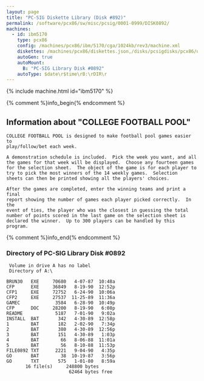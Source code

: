 ```yaml
---
layout: page
title: "PC-SIG Diskette Library (Disk #892)"
permalink: /software/pcx86/sw/misc/pcsig/0001-0999/DISK0892/
machines:
  - id: ibm5170
    type: pcx86
    config: /machines/pcx86/ibm/5170/cga/1024kb/rev3/machine.xml
    diskettes: /machines/pcx86/diskettes.json,/disks/pcsigdisks/pcx86/diskettes.json
    autoGen: true
    autoMount:
      B: "PC-SIG Library Disk #0892"
    autoType: $date\r$time\rB:\rDIR\r
---
```


{% include machine.html id="ibm5170" %}

{% comment %}info_begin{% endcomment %}

## Information about "COLLEGE FOOTBALL POOL"

    COLLEGE FOOTBALL POOL is designed to make football pool games easier to
    play/follow/bet each week.
    
    A demonstration schedule is included.  Pick the week you want, and all
    the games for that week will be displayed.  Choose any fourteen games
    for the selection sheet.  The object of the game is for each player to
    try to pick the most winners of the 14 weekly games.  Selection
    sheets can then be printed showing all the players' choices.
    
    After the games are completed, enter the winning teams and print a final
    report showing the number of games each player picked correctly.  In the
    event of ties, the player who was the closest in guessing the total
    number of points scored in the last game on the selection sheet is
    declared the winner.  Up to 300 players can be handled by this program.
{% comment %}info_end{% endcomment %}


### Directory of PC-SIG Library Disk #0892

     Volume in drive A has no label
     Directory of A:\

    BRUN30   EXE     70680   4-07-87  10:48a
    CFP      EXE     36849   8-19-90  12:52p
    CFP1     EXE     72752   6-24-90  10:06a
    CFP2     EXE     27537  11-25-89  11:36a
    GAMEC             3584   6-28-90  10:49p
    CFP      DOC     28200   8-19-90   6:08p
    README            5187   7-01-90   9:02a
    INSTALL  BAT       342   4-30-89  12:58p
    1        BAT       182   2-02-90   7:34p
    2        BAT       380   4-30-89  12:56p
    3        BAT       151   4-30-89   1:03p
    4        BAT        66   8-06-88  11:01a
    5        BAT        56   8-10-88  11:53p
    FILE0892 TXT      2221   9-04-90   4:35p
    GO       BAT        38  10-19-87   3:56p
    GO       TXT       575   1-01-80   8:59a
           16 file(s)     248800 bytes
                           62464 bytes free
